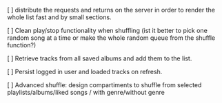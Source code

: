[ ] distribute the requests and returns on the server in order to render the whole list fast and by small sections.

[ ] Clean play/stop functionality when shuffling (ist it better to pick one random song at a time or make the whole random queue from the shuffle function?)

[ ] Retrieve tracks from all saved albums and add them to the list.

[ ] Persist logged in user and loaded tracks on refresh.

[ ] Advanced shuffle: design compartiments to shuffle from selected playlists/albums/liked songs / with genre/without genre
